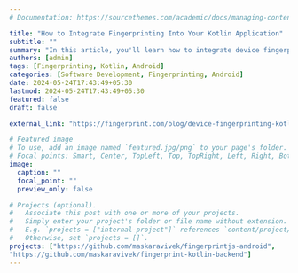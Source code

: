 ```yaml
---
# Documentation: https://sourcethemes.com/academic/docs/managing-content/

title: "How to Integrate Fingerprinting Into Your Kotlin Application"
subtitle: ""
summary: "In this article, you'll learn how to integrate device fingerprinting into a Kotlin-based Android application using Fingerprint Pro Android SDK—a publicly available library for device fingerprinting that uses device attributes to generate a unique visitor identifier through a hashing process."
authors: [admin]
tags: [Fingerprinting, Kotlin, Android]
categories: [Software Development, Fingerprinting, Android]
date: 2024-05-24T17:43:49+05:30
lastmod: 2024-05-24T17:43:49+05:30
featured: false
draft: false

external_link: "https://fingerprint.com/blog/device-fingerprinting-kotlin/"

# Featured image
# To use, add an image named `featured.jpg/png` to your page's folder.
# Focal points: Smart, Center, TopLeft, Top, TopRight, Left, Right, BottomLeft, Bottom, BottomRight.
image:
  caption: ""
  focal_point: ""
  preview_only: false

# Projects (optional).
#   Associate this post with one or more of your projects.
#   Simply enter your project's folder or file name without extension.
#   E.g. `projects = ["internal-project"]` references `content/project/deep-learning/index.md`.
#   Otherwise, set `projects = []`.
projects: ["https://github.com/maskaravivek/fingerprintjs-android", 
"https://github.com/maskaravivek/fingerprint-kotlin-backend"]
---
```


